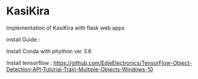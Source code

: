 # KasiKira
Implementation of KasiKira with flask web apps

install Guide : 

Install Conda with phython ver 3.6

Install tensorflow : https://github.com/EdjeElectronics/TensorFlow-Object-Detection-API-Tutorial-Train-Multiple-Objects-Windows-10

